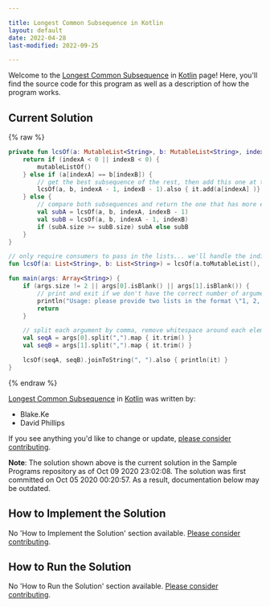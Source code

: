 ```yaml
---

title: Longest Common Subsequence in Kotlin
layout: default
date: 2022-04-28
last-modified: 2022-09-25

---
```


Welcome to the [Longest Common Subsequence](https://sampleprograms.io/projects/longest-common-subsequence) in [Kotlin](https://sampleprograms.io/languages/kotlin) page! Here, you'll find the source code for this program as well as a description of how the program works.

## Current Solution

{% raw %}

```kotlin
private fun lcsOf(a: MutableList<String>, b: MutableList<String>, indexA: Int, indexB: Int): MutableList<String> {
    return if (indexA < 0 || indexB < 0) {
        mutableListOf()
    } else if (a[indexA] == b[indexB]) {
        // get the best subsequence of the rest, then add this one at the end (prevents needing to reverse at the end)
        lcsOf(a, b, indexA - 1, indexB - 1).also { it.add(a[indexA] )}
    } else {
        // compare both subsequences and return the one that has more element
        val subA = lcsOf(a, b, indexA, indexB - 1)
        val subB = lcsOf(a, b, indexA - 1, indexB)
        if (subA.size >= subB.size) subA else subB
    }
}

// only require consumers to pass in the lists... we'll handle the indices ourselves
fun lcsOf(a: List<String>, b: List<String>) = lcsOf(a.toMutableList(), b.toMutableList(), a.size - 1, b.size - 1)

fun main(args: Array<String>) {
    if (args.size != 2 || args[0].isBlank() || args[1].isBlank()) {
        // print and exit if we don't have the correct number of arguments
        println("Usage: please provide two lists in the format \"1, 2, 3, 4, 5\"")
        return
    }

    // split each argument by comma, remove whitespace around each element, and pack them all in a list
    val seqA = args[0].split(",").map { it.trim() }
    val seqB = args[1].split(",").map { it.trim() }

    lcsOf(seqA, seqB).joinToString(", ").also { println(it) }
}
```

{% endraw %}

[Longest Common Subsequence](https://sampleprograms.io/projects/longest-common-subsequence) in [Kotlin](https://sampleprograms.io/languages/kotlin) was written by:

- Blake.Ke
- David Phillips

If you see anything you'd like to change or update, [please consider contributing](https://github.com/TheRenegadeCoder/sample-programs).

**Note**: The solution shown above is the current solution in the Sample Programs repository as of Oct 09 2020 23:02:08. The solution was first committed on Oct 05 2020 00:20:57. As a result, documentation below may be outdated.

## How to Implement the Solution

No 'How to Implement the Solution' section available. [Please consider contributing](https://github.com/TheRenegadeCoder/sample-programs-website).

## How to Run the Solution

No 'How to Run the Solution' section available. [Please consider contributing](https://github.com/TheRenegadeCoder/sample-programs-website).